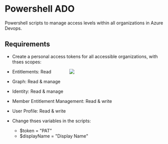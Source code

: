 # Powershell ADO

Powershell scripts to manage access levels within all organizations in Azure Devops.

## Requirements
- Create a personal access tokens for all accessible organizations, with thses scopes:

<div>
  <div style="float: left; width: calc(100% - 300px);">
  </div>
  <div style="float: right; width: 300px;">
    <img src="https://user-images.githubusercontent.com/88986177/234857318-c82a6e44-4f30-4850-9d7c-f0e01fe740f9.png">
  </div>
</div>

  - Entitlements: Read
  - Graph: Read & manage
  - Identity: Read & manage
  - Member Entitlement Management: Read & write
  - User Profile: Read & write


- Change thses variables in the scripts: 
  - $token = "PAT” 
  - $displayName = "Display Name"
